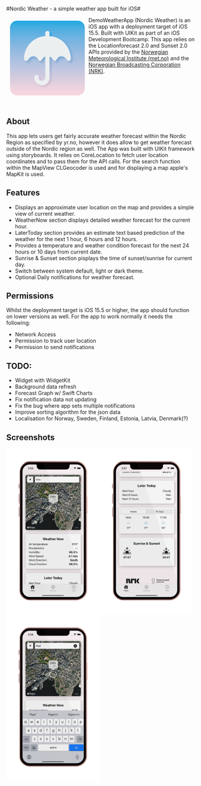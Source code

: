 #Nordic Weather - a simple weather app built for iOS#

<img src="/Readme/NordicWeather.png" align="left"
width="200" hspace="10" vspace="10">

DemoWeatherApp (Nordic Weather) is an iOS app with a deployment target of iOS 15.5.
Built with UIKit as part of an iOS Development Bootcamp.
This app relies on the Locationforecast 2.0 and Sunset 2.0 APIs provided by the [Norwegian Meteorological Institute (met.no)](https://www.met.no/) and the [Norwegian Broadcasting Corporation (NRK)](https://www.nrk.no/).<br/><br/><br/><br/><br/><br/>

## About
This app lets users get fairly accurate weather forecast within the Nordic Region as specified by yr.no, however it does allow to get weather forecast outside of the Nordic region as well.
The App was built with UIKit framework using storyboards. It relies on CoreLocation to fetch user location coordinates and to pass them for the API calls. For the search function within the MapView CLGeocoder is used and for displaying a map apple's MapKit is used.

## Features
- Displays an approximate user location on the map and provides a simple view of current weather.
- WeatherNow section displays detailed weather forecast for the current hour.
- LaterToday section provides an estimate text based prediction of the weather for the next 1 hour, 6 hours and 12 hours.
- Provides a temperature and weather condition forecast for the next 24 hours or 10 days from current date.
- Sunrise & Sunset section pisplays the time of sunset/sunrise for current day.
- Switch between system default, light or dark theme.
- Optional Daily notifications for weather forecast.

## Permissions
Whilst the deployment target is iOS 15.5 or higher, the app should function on lower versions as well.
For the app to work normally it needs the following:
- Network Access
- Permission to track user location
- Permission to send notifications

## TODO:
- Widget with WidgetKit
- Background data refresh
- Forecast Graph w/ Swift Charts
- Fix notification data not updating
- Fix the bug where app sets multiple notifications
- Improve sorting algorithm for the json data
- Localisation for Norway, Sweden, Finland, Estonia, Latvia, Denmark(?)

## Screenshots
<img src="/Readme/WeatherApp001.png" align="left"
width="250">
<img src="/Readme/WeatherApp002.png" align="left"
width="250">
<img src="/Readme/WeatherApp003.png" align="left"
width="250">

